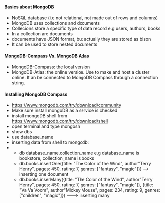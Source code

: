 #### Basics about MongoDB
- NoSQL database (i.e not relational, not made out of rows and columns)
- MongoDB uses collections and documents
- Collecions store a specific type  of data record e.g users, authors, books
- In a collection are documents
- documents have JSON format, but actually they are stored as bison
- It can be used to store nested documents

#### MongoDB-Compass Vs. MongoDB Atlas
- MongoDB-Compass: the local version
- MongoDB-Atlas: the online version. Use to make and host a cluster online. It an be connected to MongoDB Compass through a connection string.

#### Installing MongoDB Compass
-  https://www.mongodb.com/try/download/community
-  Make sure install mongoDB as a service is checked
-  install mongoDB shell from https://www.mongodb.com/try/download/shell
-  open terminal and type mongosh
-  show dbs
-  use database_name
-  inserting data from shell to mongodb:
-    - db database_name.collection_name e.g database_name is bookstore, collection_name is books
     - db.books.insertOne({title: "The Color of the Wind", author"Terry Henry", pages: 450, rating: 7, genres: ["fantasy", "magic"]}) --> inserting one document
     - db.books.inserMany({title: "The Color of the Wind", author"Terry Henry", pages: 450, rating: 7, genres: ["fantasy", "magic"]}, {title: "Va Va Voom", author"Mickey Mouse", pages: 234, rating: 9, genres: ["children", "magic"]}) ---> inserting many 

